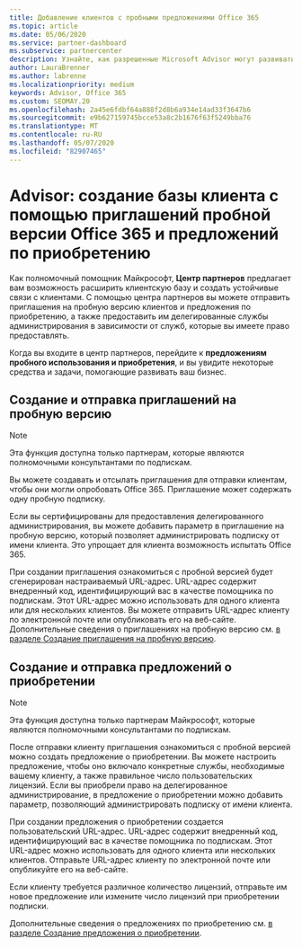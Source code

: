 ```yaml
---
title: Добавление клиентов с пробными предложениями Office 365
ms.topic: article
ms.date: 05/06/2020
ms.service: partner-dashboard
ms.subservice: partnercenter
description: Узнайте, как разрешенные Microsoft Advisor могут развивать свои подписки Office 365. Создавайте и отправляйте приглашения пробной версии Office 365 и предложения по приобретению на клиентах.
author: LauraBrenner
ms.author: labrenne
ms.localizationpriority: medium
keywords: Advisor, Office 365
ms.custom: SEOMAY.20
ms.openlocfilehash: 2a45e6fdbf64a888f2d8b6a934e14ad33f3647b6
ms.sourcegitcommit: e9b627159745bcce53a8c2b1676f63f5249bba76
ms.translationtype: MT
ms.contentlocale: ru-RU
ms.lasthandoff: 05/07/2020
ms.locfileid: "82907465"
---
```

# <a name="advisors-build-your-client-base-with-office-365-trial-invitations-and-purchase-offers"></a>Advisor: создание базы клиента с помощью приглашений пробной версии Office 365 и предложений по приобретению

Как полномочный помощник Майкрософт, **Центр партнеров** предлагает вам возможность расширить клиентскую базу и создать устойчивые связи с клиентами. С помощью центра партнеров вы можете отправить приглашения на пробную версию клиентов и предложения по приобретению, а также предоставить им делегированные службы администрирования в зависимости от служб, которые вы имеете право предоставлять.

Когда вы входите в центр партнеров, перейдите к **предложениям пробного использования и приобретения**, и вы увидите некоторые средства и задачи, помогающие развивать ваш бизнес.

## <a name="create-and-send-trial-invitations"></a>Создание и отправка приглашений на пробную версию

> [!NOTE]
> Эта функция доступна только партнерам, которые являются полномочными консультантами по подпискам.

Вы можете создавать и отсылать приглашения для отправки клиентам, чтобы они могли опробовать Office 365. Приглашение может содержать одну пробную подписку.

Если вы сертифицированы для предоставления делегированного администрирования, вы можете добавить параметр в приглашение на пробную версию, который позволяет администрировать подписку от имени клиента. Это упрощает для клиента возможность испытать Office 365.

При создании приглашения ознакомиться с пробной версией будет сгенерирован настраиваемый URL-адрес. URL-адрес содержит внедренный код, идентифицирующий вас в качестве помощника по подпискам. Этот URL-адрес можно использовать для одного клиента или для нескольких клиентов. Вы можете отправить URL-адрес клиенту по электронной почте или опубликовать его на веб-сайте.
Дополнительные сведения о приглашениях на пробную версию см. [в разделе Создание приглашения на пробную версию](advisors-create-a-trial-invitation.md).

## <a name="create-and-send-purchase-offers"></a>Создание и отправка предложений о приобретении

> [!NOTE]
> Эта функция доступна только партнерам Майкрософт, которые являются полномочными консультантами по подпискам.

После отправки клиенту приглашения ознакомиться с пробной версией можно создать предложение о приобретении. Вы можете настроить предложение, чтобы оно включало конкретные службы, необходимые вашему клиенту, а также правильное число пользовательских лицензий. Если вы приобрели право на делегированное администрирование, в предложение о приобретении можно добавить параметр, позволяющий администрировать подписку от имени клиента.

При создании предложения о приобретении создается пользовательский URL-адрес. URL-адрес содержит внедренный код, идентифицирующий вас в качестве помощника по подпискам. Этот URL-адрес можно использовать для одного клиента или нескольких клиентов. Отправьте URL-адрес клиенту по электронной почте или опубликуйте его на веб-сайте.

Если клиенту требуется различное количество лицензий, отправьте им новое предложение или измените число лицензий при приобретении подписки.

Дополнительные сведения о предложениях по приобретению см. [в разделе Создание предложения о приобретении](advisor-create-a-purchase-offer.md).